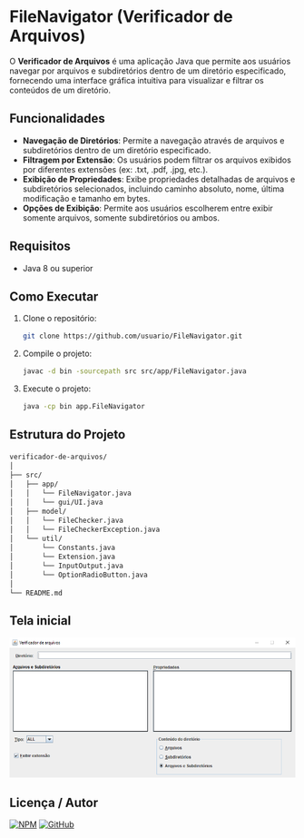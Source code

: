 # FileNavigator (Verificador de Arquivos)

O **Verificador de Arquivos** é uma aplicação Java que permite aos usuários navegar por arquivos e subdiretórios dentro de um diretório especificado, fornecendo uma interface gráfica intuitiva para visualizar e filtrar os conteúdos de um diretório.

## Funcionalidades

- **Navegação de Diretórios**: Permite a navegação através de arquivos e subdiretórios dentro de um diretório especificado.
- **Filtragem por Extensão**: Os usuários podem filtrar os arquivos exibidos por diferentes extensões (ex: .txt, .pdf, .jpg, etc.).
- **Exibição de Propriedades**: Exibe propriedades detalhadas de arquivos e subdiretórios selecionados, incluindo caminho absoluto, nome, última modificação e tamanho em bytes.
- **Opções de Exibição**: Permite aos usuários escolherem entre exibir somente arquivos, somente subdiretórios ou ambos.

## Requisitos

- Java 8 ou superior

## Como Executar

1. Clone o repositório:
    ```sh
    git clone https://github.com/usuario/FileNavigator.git
    ```
2. Compile o projeto:
    ```sh
    javac -d bin -sourcepath src src/app/FileNavigator.java
    ```
3. Execute o projeto:
    ```sh
    java -cp bin app.FileNavigator
    ```

## Estrutura do Projeto

```plaintext
verificador-de-arquivos/
│
├── src/
│   ├── app/
│   │   └── FileNavigator.java
│   │   └── gui/UI.java
│   ├── model/
│   │   └── FileChecker.java
│   │   └── FileCheckerException.java
│   └── util/
│       └── Constants.java
│       └── Extension.java
│       └── InputOutput.java
│       └── OptionRadioButton.java
│
└── README.md

```

## Tela inicial

![Initial Screem](img-doc/screen.png)

## Licença / Autor

[![NPM](https://img.shields.io/npm/l/react)](https://github.com/michelleGomes85/FileNavigator/blob/main/LICENSE) 
[![GitHub](https://img.shields.io/badge/GitHub-000?style=for-the-badge&logo=github&logoColor=white)](https://github.com/michellegomes85)
